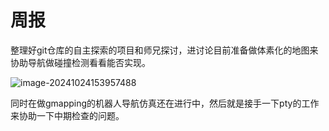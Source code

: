 # 周报

  整理好git仓库的自主探索的项目和师兄探讨，进讨论目前准备做体素化的地图来协助导航做碰撞检测看看能否实现。

![image-20241024153957488](C:\Users\admin\AppData\Roaming\Typora\typora-user-images\image-20241024153957488.png)

同时在做gmapping的机器人导航仿真还在进行中，然后就是接手一下pty的工作来协助一下中期检查的问题。